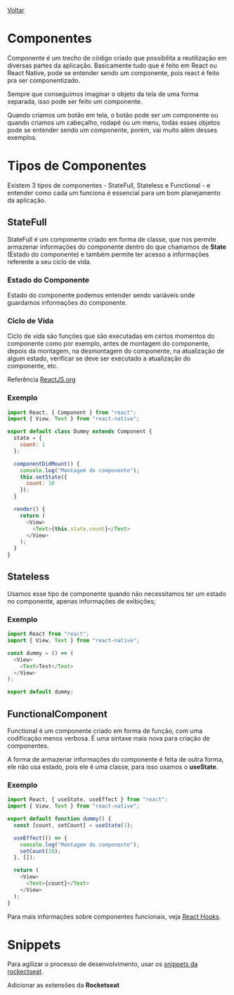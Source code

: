 [Voltar](/Readme.md)

# Componentes

Componente é um trecho de código criado que possibilita a reutilização em diversas partes da aplicação. Basicamente tudo que é feito em React ou React Native, pode se entender sendo um componente, pois react é feito pra ser componentizado.

Sempre que conseguimos imaginar o objeto da tela de uma forma separada, isso pode ser feito um componente.

Quando criamos um botão em tela, o botão pode ser um componente ou quando criamos um cabeçalho, rodapé ou um menu, todas esses objetos pode se entender sendo um componente, porém, vai muito além desses exemplos.

# Tipos de Componentes

Existem 3 tipos de componentes - StateFull, Stateless e Functional - e entender como cada um funciona é essencial para um bom planejamento da aplicação.

## StateFull

StateFull é um componente criado em forma de classe, que nos permite armazenar informações do componente dentro do que chamamos de **State** (Estado do componente) e também permite ter acesso a informações referente a seu ciclo de vida.

### Estado do Componente

Estado do componente podemos entender sendo variáveis onde guardamos informações do componente.

### Ciclo de Vida

Ciclo de vida são funções que são executadas em certos momentos do componente como por exemplo, antes de montagem do componente, depois da montagem, na desmontagem do componente, na atualização de algum estado, verificar se deve ser executado a atualização do componente, etc.

Referência [ReactJS.org](https://reactjs.org/docs/state-and-lifecycle.html)

### Exemplo

```js
import React, { Component } from "react";
import { View, Text } from "react-native";

export default class Dummy extends Component {
  state = {
    count: 1
  };

  componentDidMount() {
    console.log("Montagem do componente");
    this.setState({
      count: 10
    });
  }

  render() {
    return (
      <View>
        <Text>{this.state.count}</Text>
      </View>
    );
  }
}
```

## Stateless

Usamos esse tipo de componente quando não necessitamos ter um estado no componente, apenas informações de exibições;

### Exemplo

```js
import React from "react";
import { View, Text } from "react-native";

const dummy = () => (
  <View>
    <Text>Test</Text>
  </View>
);

export default dummy;
```

## FunctionalComponent

Functional é um componente criado em forma de função, com uma codificação menos verbosa. É uma sintaxe mais nova para criação de componentes.

A forma de armazenar informações do componente é feita de outra forma, ele não usa estado, pois ele é uma classe, para isso usamos o **useState**.

### Exemplo

```js
import React, { useState, useEffect } from "react";
import { View, Text } from "react-native";

export default function dummy() {
  const [count, setCount] = useState(1);

  useEffect(() => {
    console.log("Montagem do componente");
    setCount(10);
  }, []);

  return (
    <View>
      <Text>{count}</Text>
    </View>
  );
}
```

Para mais informações sobre componentes funcionais, veja [React Hooks](/src/reacthooks.md).

# Snippets

Para agilizar o processo de desenvolvimento, usar os [snippets da rockectseat](https://github.com/Rocketseat/rocketseat-vscode-react-native-snippets#sobre-o-projeto).

Adicionar as extensões da **Rocketseat**
